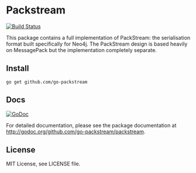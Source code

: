 # Packstream

[![Build Status](https://travis-ci.org/go-packstream/packstream.svg?branch=master)](https://travis-ci.org/go-packstream/packstream)

This package contains a full implementation of PackStream: the serialisation
format built specifically for Neo4j. The PackStream design is based heavily on
MessagePack but the implementation completely separate.

## Install

    go get github.com/go-packstream

## Docs

[![GoDoc](https://godoc.org/github.com/go-packstream/packstream?status.svg)](https://godoc.org/github.com/go-packstream/packstream)

For detailed documentation, please see the package documentation at <http://godoc.org/github.com/go-packstream/packstream>.

## License

MIT License, see LICENSE file.
